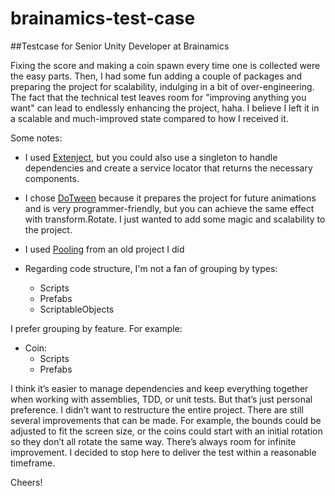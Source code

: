 # brainamics-test-case
##Testcase for Senior Unity Developer at Brainamics

Fixing the score and making a coin spawn every time one is collected were the easy parts. Then, I had some fun adding a couple of packages and preparing the project for scalability, indulging in a bit of over-engineering. The fact that the technical test leaves room for "improving anything you want" can lead to endlessly enhancing the project, haha. I believe I left it in a scalable and much-improved state compared to how I received it.

Some notes:
- I used [Extenject](https://github.com/Mathijs-Bakker/Extenject), but you could also use a singleton to handle dependencies and create a service locator that returns the necessary components.

- I chose [DoTween](https://dotween.demigiant.com/) because it prepares the project for future animations and is very programmer-friendly, but you can achieve the same effect with transform.Rotate. I just wanted to add some magic and scalability to the project.

- I used [Pooling](https://github.com/shanickcuello/SpaceShooterPatternsDesing/blob/main/Assets/Utils/Factory/ObjectPool.cs) from an old project I did

- Regarding code structure, I'm not a fan of grouping by types:
  - Scripts
  - Prefabs
  - ScriptableObjects

I prefer grouping by feature. For example:
- Coin:
  - Scripts
  - Prefabs

I think it’s easier to manage dependencies and keep everything together when working with assemblies, TDD, or unit tests. But that’s just personal preference. I didn’t want to restructure the entire project.
There are still several improvements that can be made. For example, the bounds could be adjusted to fit the screen size, or the coins could start with an initial rotation so they don’t all rotate the same way. There’s always room for infinite improvement. I decided to stop here to deliver the test within a reasonable timeframe.

Cheers! 
